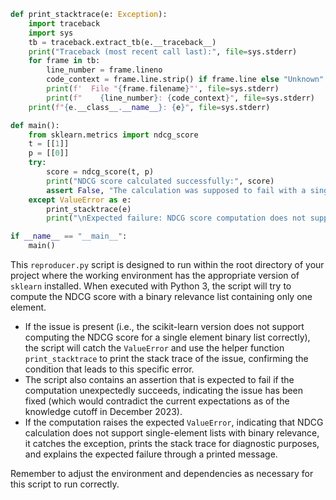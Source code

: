 ```python
def print_stacktrace(e: Exception):
    import traceback
    import sys
    tb = traceback.extract_tb(e.__traceback__)
    print("Traceback (most recent call last):", file=sys.stderr)
    for frame in tb:
        line_number = frame.lineno
        code_context = frame.line.strip() if frame.line else "Unknown"
        print(f'  File "{frame.filename}"', file=sys.stderr)
        print(f"    {line_number}: {code_context}", file=sys.stderr)
    print(f"{e.__class__.__name__}: {e}", file=sys.stderr)

def main():
    from sklearn.metrics import ndcg_score
    t = [[1]]
    p = [[0]]
    try:
        score = ndcg_score(t, p)
        print("NDCG score calculated successfully:", score)
        assert False, "The calculation was supposed to fail with a single element list"
    except ValueError as e:
        print_stacktrace(e)
        print("\nExpected failure: NDCG score computation does not support single element lists with binary relevance.")

if __name__ == "__main__":
    main()
```

This `reproducer.py` script is designed to run within the root directory of your project where the working environment has the appropriate version of `sklearn` installed. When executed with Python 3, the script will try to compute the NDCG score with a binary relevance list containing only one element.

- If the issue is present (i.e., the scikit-learn version does not support computing the NDCG score for a single element binary list correctly), the script will catch the `ValueError` and use the helper function `print_stacktrace` to print the stack trace of the issue, confirming the condition that leads to this specific error.
- The script also contains an assertion that is expected to fail if the computation unexpectedly succeeds, indicating the issue has been fixed (which would contradict the current expectations as of the knowledge cutoff in December 2023).
- If the computation raises the expected `ValueError`, indicating that NDCG calculation does not support single-element lists with binary relevance, it catches the exception, prints the stack trace for diagnostic purposes, and explains the expected failure through a printed message.

Remember to adjust the environment and dependencies as necessary for this script to run correctly.